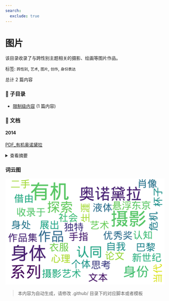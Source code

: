 ```yaml
---
search:
  exclude: true
---
```



# 图片

该目录收录了与跨性别主题相关的摄影、绘画等图片作品。


标签: `跨性别`, `艺术`, `图片`, `创作`, `身份表达`


总计 2 篇内容


### 📁 子目录

- [限制级内容](限制级内容) (1 篇内容)


### 📄 文档


#### 2014



[PDF_有机奥诺黛拉](PDF_有机奥诺黛拉_page.md)<details><summary>查看摘要</summary>

此文件为有机·奥诺黛拉的摄影作品集及其相关论文，收录于‘11根手指’系列的第24期，主要探讨有机·奥诺黛拉的摄影艺术，尤其是她对身体性和身份认同的深入思考。文中详细介绍了有机的艺术生涯，尤其是其在1991年获得摄影新世纪优秀奖后，如何借由独特的表现方式探索摄影、认知和身体性的关系。文本提到有机如何通过摄影呈现身处其心理状态的身体，以及对自我身体意识的探索。此外，作品集中包含她在巴黎和东京展出的多个系列作品，包括《液体与杯子》、《二手衣服的肖像》和《鸟》等，并分析了这些系列如何反映出个体在当代社会中的悬浮及身份认同危机。
</details>




### 词云图

![./文学作品和艺术创作/图像摘要词云图](abstracts_wordcloud.png)


> 本内容为自动生成，请修改 .github/ 目录下的对应脚本或者模板
